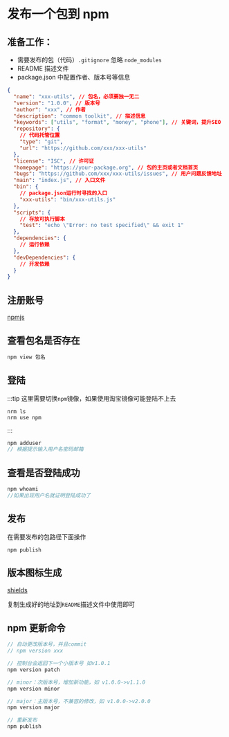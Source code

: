 # 发布一个包到 npm

## 准备工作：

- 需要发布的包（代码）`.gitignore` 忽略 `node_modules`
- README 描述文件
- package.json 中配置作者、版本号等信息

```json
{
  "name": "xxx-utils", // 包名，必须要独一无二
  "version": "1.0.0", // 版本号
  "author": "xxx", // 作者
  "description": "common toolkit", // 描述信息
  "keywords": ["utils", "format", "money", "phone"], // 关键词，提升SEO
  "repository": {
    // 代码托管位置
    "type": "git",
    "url": "https://github.com/xxx/xxx-utils"
  },
  "license": "ISC", // 许可证
  "homepage": "https://your-package.org", // 包的主页或者文档首页
  "bugs": "https://github.com/xxx/xxx-utils/issues", // 用户问题反馈地址
  "main": "index.js", // 入口文件
  "bin": {
    // package.json运行时寻找的入口
    "xxx-utils": "bin/xxx-utils.js"
  },
  "scripts": {
    // 存放可执行脚本
    "test": "echo \"Error: no test specified\" && exit 1"
  },
  "dependencies": {
    // 运行依赖
  },
  "devDependencies": {
    // 开发依赖
  }
}
```

## 注册账号

[npmjs](https://www.npmjs.com/)

## 查看包名是否存在

```ts
npm view 包名
```

## 登陆

:::tip
这里需要切换`npm`镜像，如果使用淘宝镜像可能登陆不上去

```
nrm ls
nrm use npm
```

:::

```ts
npm adduser
// 根据提示输入用户名密码邮箱
```

## 查看是否登陆成功

```ts
npm whoami
//如果出现用户名就证明登陆成功了
```

## 发布

在需要发布的包路径下面操作

```
npm publish
```

## 版本图标生成

[shields](https://shields.io/)

复制生成好的地址到`README`描述文件中使用即可

## npm 更新命令

```ts
// 自动更改版本号，并且commit
// npm version xxx

// 控制台会返回下一个小版本号 如v1.0.1
npm version patch

// minor：次版本号，增加新功能，如 v1.0.0->v1.1.0
npm version minor

// major：主版本号，不兼容的修改，如 v1.0.0->v2.0.0
npm version major

// 重新发布
npm publish
```
